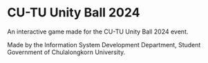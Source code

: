 # CU-TU Unity Ball 2024

An interactive game made for the CU-TU Unity Ball 2024 event.

Made by the Information System Development Department, Student Government of Chulalongkorn University.
